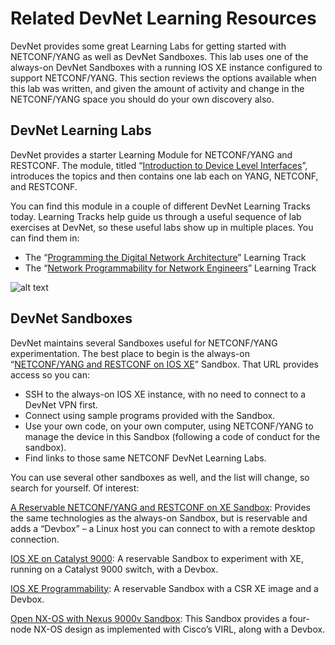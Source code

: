 # Related DevNet Learning Resources

DevNet provides some great Learning Labs for getting started with NETCONF/YANG as well as DevNet Sandboxes. This lab uses one of the always-on DevNet Sandboxes with a running IOS XE instance configured to support NETCONF/YANG. This section reviews the options available when this lab was written, and given the amount of activity and change in the NETCONF/YANG space you should do your own discovery also.

## DevNet Learning Labs

DevNet provides a starter Learning Module for NETCONF/YANG and RESTCONF. The module, titled “[Introduction to Device Level Interfaces](https://learninglabs.cisco.com/modules/intro-device-level-interfaces)”, introduces the topics and then contains one lab each on YANG, NETCONF, and RESTCONF.

You can find this module in a couple of different DevNet Learning Tracks today. Learning Tracks help guide us through a useful sequence of lab exercises at DevNet, so these useful labs show up in multiple places. You can find them in:

-   The “[Programming the Digital Network Architecture](https://learninglabs.cisco.com/tracks/programming-dna)” Learning Track
-   The “[Network Programmability for Network Engineers](https://learninglabs.cisco.com/tracks/netprog-eng)” Learning Track

![alt text](/posts/files/02-netconf-04-home-lab-netconf/assets/images/desktop-4-02.png)


## DevNet Sandboxes

DevNet maintains several Sandboxes useful for NETCONF/YANG experimentation. The best place to begin is the always-on “[NETCONF/YANG and RESTCONF on IOS XE](https://devnetsandbox.cisco.com/RM/Diagram/Index/27d9747a-db48-4565-8d44-df318fce37ad?diagramType=Topology)” Sandbox. That URL provides access so you can:

-   SSH to the always-on IOS XE instance, with no need to connect to a DevNet VPN first.
-   Connect using sample programs provided with the Sandbox.
-   Use your own code, on your own computer, using NETCONF/YANG to manage the device in this Sandbox (following a code of conduct for the sandbox).
-   Find links to those same NETCONF DevNet Learning Labs.

You can use several other sandboxes as well, and the list will change, so search for yourself. Of interest:

[A Reservable NETCONF/YANG and RESTCONF on XE Sandbox](https://devnetsandbox.cisco.com/RM/Diagram/Index/32b0ae9b-3960-469f-8852-2a03389063d9?diagramType=Topology): Provides the same technologies as the always-on Sandbox, but is reservable and adds a “Devbox” – a Linux host you can connect to with a remote desktop connection.

[IOS XE on Catalyst 9000](https://devnetsandbox.cisco.com/RM/Diagram/Index/18115a77-67d8-47f7-a0e0-b829ea75ff82?diagramType=Topology): A reservable Sandbox to experiment with XE, running on a Catalyst 9000 switch, with a Devbox.

[IOS XE Programmability](https://devnetsandbox.cisco.com/RM/Diagram/Index/7fd27b24-7034-477d-9ad2-e2c8096dd1a5?diagramType=Topology): A reservable Sandbox with a CSR XE image and a Devbox.

[Open NX-OS with Nexus 9000v Sandbox](https://devnetsandbox.cisco.com/RM/Diagram/Index/1e9b57ff-9e64-4c68-93e5-f0f0a8c6f22c?diagramType=Topology): This Sandbox provides a four-node NX-OS design as implemented with Cisco’s VIRL, along with a Devbox.
